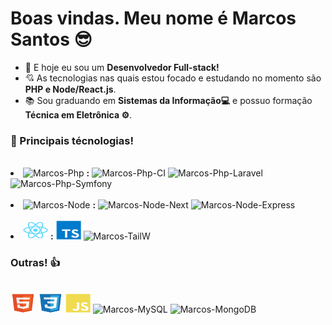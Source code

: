 # Boas vindas. Meu nome é Marcos Santos 😎

- 🔭 E hoje eu sou um **Desenvolvedor Full-stack!**
- 💘 As tecnologias nas quais estou focado e estudando no momento são **PHP e Node/React.js**.
- 📚 Sou graduando em **Sistemas da Informação💻** e possuo formação **Técnica em Eletrônica ⚙️**.
### 🚀 Principais técnologias!
  <br>
  <div align="flex-start">
    <li>
      <img alt="Marcos-Php" height="30" width="40" src="https://cdn.jsdelivr.net/gh/devicons/devicon/icons/php/php-plain.svg" />
      <strong>:</strong>
      <img alt="Marcos-Php-CI" height="30" width="40" src="https://cdn.jsdelivr.net/gh/devicons/devicon/icons/codeigniter/codeigniter-plain.svg" />
      <img alt="Marcos-Php-Laravel" height="30" width="40" src="https://cdn.jsdelivr.net/gh/devicons/devicon/icons/laravel/laravel-plain.svg" />
      <img alt="Marcos-Php-Symfony" height="30" width="40" src="https://cdn.jsdelivr.net/gh/devicons/devicon/icons/symfony/symfony-original.svg" />
    </li>
  </div>
  <br>
  <div align="flex-start">
    <li>
      <img alt="Marcos-Node" height="30" width="40" src="https://cdn.jsdelivr.net/gh/devicons/devicon/icons/nodejs/nodejs-plain.svg" />
      <strong>:</strong>
      <img alt="Marcos-Node-Next" height="30" width="40" src="https://cdn.jsdelivr.net/gh/devicons/devicon/icons/nextjs/nextjs-line.svg" />
      <img alt="Marcos-Node-Express" height="30" width="40" src="https://cdn.jsdelivr.net/gh/devicons/devicon/icons/express/express-original.svg" />
    </li>
  </div>
  <br>
  <div align="flex-start">
    <li>
      <img alt="Marcos-React" height="30" width="40" src="https://raw.githubusercontent.com/devicons/devicon/master/icons/react/react-original.svg">
      <strong>:</strong>
      <img alt="Marcos-Ts" height="30" width="40" src="https://raw.githubusercontent.com/devicons/devicon/master/icons/typescript/typescript-plain.svg">
      <img alt="Marcos-TailW" height="30" width="40" src="https://cdn.jsdelivr.net/gh/devicons/devicon/icons/tailwindcss/tailwindcss-plain.svg">
    </li>
  </div>
 
  ### Outras! 👍
  <div style="display: inline_block"><br>
    <img alt="Marcos-HTML" height="30" width="40" src="https://raw.githubusercontent.com/devicons/devicon/master/icons/html5/html5-original.svg">
    <img alt="Marcos-CSS" height="30" width="40" src="https://raw.githubusercontent.com/devicons/devicon/master/icons/css3/css3-original.svg">
    <img alt="Marcos-Js" height="30" width="40" src="https://raw.githubusercontent.com/devicons/devicon/master/icons/javascript/javascript-plain.svg">
    <img alt="Marcos-MySQL" height="30" width="40" src="https://cdn.jsdelivr.net/gh/devicons/devicon/icons/mysql/mysql-original.svg">
    <img alt="Marcos-MongoDB" height="30" width="40" src="https://cdn.jsdelivr.net/gh/devicons/devicon/icons/mongodb/mongodb-original.svg">
  </div>
<!--
<div align="flex-start">
  <img alt="Marcos-Php" height="30" width="40" src="https://cdn.jsdelivr.net/gh/devicons/devicon/icons/php/php-plain.svg" />
  <img alt="Marcos-Php-CI" height="30" width="40" src="https://cdn.jsdelivr.net/gh/devicons/devicon/icons/codeigniter/codeigniter-plain.svg" />
  <img alt="Marcos-Php-Laravel" height="30" width="40" src="https://cdn.jsdelivr.net/gh/devicons/devicon/icons/laravel/laravel-plain.svg" />
  <img alt="Marcos-Js" height="30" width="40" src="https://raw.githubusercontent.com/devicons/devicon/master/icons/javascript/javascript-plain.svg">
  <img alt="Marcos-HTML" height="30" width="40" src="https://raw.githubusercontent.com/devicons/devicon/master/icons/html5/html5-original.svg">
  <img alt="Marcos-CSS" height="30" width="40" src="https://raw.githubusercontent.com/devicons/devicon/master/icons/css3/css3-original.svg">
  <img alt="Marcos-Python" height="30" width="40" src="https://raw.githubusercontent.com/devicons/devicon/master/icons/python/python-original.svg">
  <img alt="Marcos-Csharp" height="30" width="40" src="https://raw.githubusercontent.com/devicons/devicon/master/icons/csharp/csharp-original.svg">
</div>
-->
